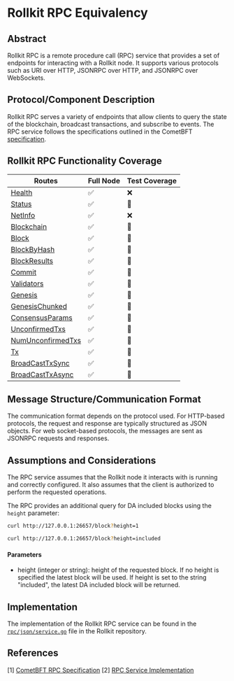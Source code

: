 # Rollkit RPC Equivalency

## Abstract

Rollkit RPC is a remote procedure call (RPC) service that provides a set of endpoints for interacting with a Rollkit node. It supports various protocols such as URI over HTTP, JSONRPC over HTTP, and JSONRPC over WebSockets.

## Protocol/Component Description

Rollkit RPC serves a variety of endpoints that allow clients to query the state of the blockchain, broadcast transactions, and subscribe to events. The RPC service follows the specifications outlined in the CometBFT [specification].

## Rollkit RPC Functionality Coverage

 Routes                                  | Full Node | Test Coverage |
 --------------------------------------- | --------- | ------------- |
 [Health][health]                        | ✅        | ❌           |
 [Status][status]                        | ✅        | 🚧           |
 [NetInfo][netinfo]                      | ✅        | ❌           |
 [Blockchain][blockchain]                | ✅        | 🚧           |
 [Block][block]                          | ✅        | 🚧           |
 [BlockByHash][blockbyhash]              | ✅        | 🚧           |
 [BlockResults][blockresults]            | ✅        | 🚧           |
 [Commit][commit]                        | ✅        | 🚧           |
 [Validators][validators]                | ✅        | 🚧           |
 [Genesis][genesis]                      | ✅        | 🚧           |
 [GenesisChunked][genesischunked]        | ✅        | 🚧           |
 [ConsensusParams][consensusparams]      | ✅        | 🚧           |
 [UnconfirmedTxs][unconfirmedtxs]        | ✅        | 🚧           |
 [NumUnconfirmedTxs][numunconfirmedtxs]  | ✅        | 🚧           |
 [Tx][tx]                                | ✅        | 🚧           |
 [BroadCastTxSync][broadcasttxsync]      | ✅        | 🚧           |
 [BroadCastTxAsync][broadcasttxasync]    | ✅        | 🚧           |

## Message Structure/Communication Format

The communication format depends on the protocol used. For HTTP-based protocols, the request and response are typically structured as JSON objects. For web socket-based protocols, the messages are sent as JSONRPC requests and responses.

## Assumptions and Considerations

The RPC service assumes that the Rollkit node it interacts with is running and correctly configured. It also assumes that the client is authorized to perform the requested operations.

The RPC provides an additional query for DA included blocks using the `height` parameter:

```sh
curl http://127.0.0.1:26657/block?height=1

curl http://127.0.0.1:26657/block?height=included
```

#### Parameters
- height (integer or string): height of the requested block. If no height is specified the latest block will be used. If height is set to the string "included", the latest DA included block will be returned.


## Implementation

The implementation of the Rollkit RPC service can be found in the [`rpc/json/service.go`] file in the Rollkit repository.

## References

[1] [CometBFT RPC Specification][specification]
[2] [RPC Service Implementation][`rpc/json/service.go`]

[specification]: https://docs.cometbft.com/v0.38/spec/rpc/
[`rpc/json/service.go`]: https://github.com/rollkit/rollkit/blob/main/rpc/json/service.go
[health]: https://docs.cometbft.com/v0.38/spec/rpc/#health
[status]: https://docs.cometbft.com/v0.38/spec/rpc/#status
[netinfo]: https://docs.cometbft.com/v0.38/spec/rpc/#netinfo
[blockchain]: https://docs.cometbft.com/v0.38/spec/rpc/#blockchain
[block]: https://docs.cometbft.com/v0.38/spec/rpc/#block
[blockbyhash]: https://docs.cometbft.com/v0.38/spec/rpc/#blockbyhash
[blockresults]: https://docs.cometbft.com/v0.38/spec/rpc/#blockresults
[commit]: https://docs.cometbft.com/v0.38/spec/rpc/#commit
[validators]: https://docs.cometbft.com/v0.38/spec/rpc/#validators
[genesis]: https://docs.cometbft.com/v0.38/spec/rpc/#genesis
[genesischunked]: https://docs.cometbft.com/v0.38/spec/rpc/#genesischunked
[consensusparams]: https://docs.cometbft.com/v0.38/spec/rpc/#consensusparams
[unconfirmedtxs]: https://docs.cometbft.com/v0.38/spec/rpc/#unconfirmedtxs
[numunconfirmedtxs]: https://docs.cometbft.com/v0.38/spec/rpc/#numunconfirmedtxs
[tx]: https://docs.cometbft.com/v0.38/spec/rpc/#tx
[broadcasttxsync]: https://docs.cometbft.com/v0.38/spec/rpc/#broadcasttxsync
[broadcasttxasync]: https://docs.cometbft.com/v0.38/spec/rpc/#broadcasttxasync
